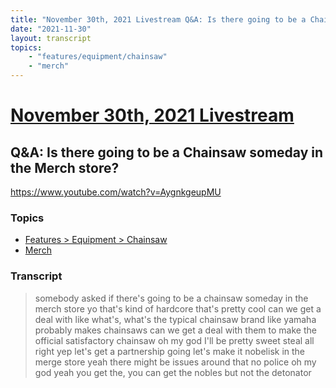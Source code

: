 ```yaml
---
title: "November 30th, 2021 Livestream Q&A: Is there going to be a Chainsaw someday in the Merch store?"
date: "2021-11-30"
layout: transcript
topics:
    - "features/equipment/chainsaw"
    - "merch"
---
```

# [November 30th, 2021 Livestream](../2021-11-30.md)
## Q&A: Is there going to be a Chainsaw someday in the Merch store?
https://www.youtube.com/watch?v=AygnkgeupMU

### Topics
* [Features > Equipment > Chainsaw](../topics/features/equipment/chainsaw.md)
* [Merch](../topics/merch.md)

### Transcript

> somebody asked if there's going to be a chainsaw someday in the merch store yo that's kind of hardcore that's pretty cool can we get a deal with like what's, what's the typical chainsaw brand like yamaha probably makes chainsaws can we get a deal with them to make the official satisfactory chainsaw oh my god I'll be pretty sweet steal all right yep let's get a partnership going let's make it nobelisk in the merge store yeah there might be issues around that no police oh my god yeah you get the, you can get the nobles but not the detonator
